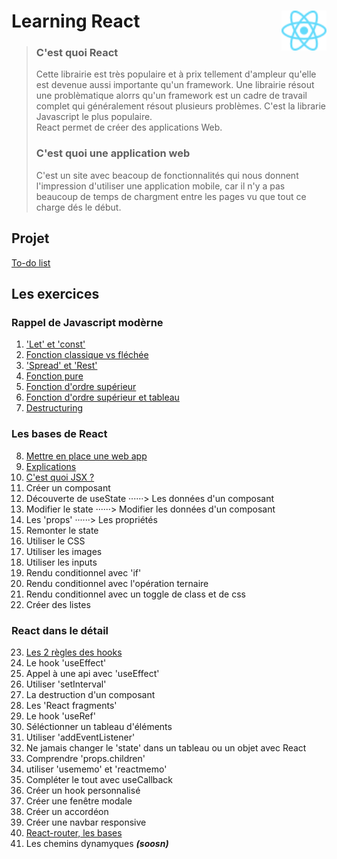 # **Learning React** <img align="right" src="src/images/React-icon.svg" alt="React" title="framework React" widht="auto" height="64px"> 
> ### C'est quoi React  
> Cette librairie est très populaire et à prix tellement d'ampleur qu'elle est devenue aussi importante qu'un framework.  Une librairie résout une problèmatique alorrs qu'un framework est un cadre de travail complet qui généralement résout plusieurs problèmes. C'est la librarie Javascript le plus populaire.  
> React permet de créer des applications Web.
>  
> ### C'est quoi une application web
> C'est un site avec beacoup de fonctionnalités qui nous donnent l'impression d'utiliser une application mobile, car il n'y a pas beaucoup de temps de chargment entre les pages vu que tout ce charge dés le début.


## **Projet**  
[To-do list](projects/toDoList "To-do list")  

## **Les exercices**

### **Rappel de Javascript modèrne**

1. ['Let' et 'const'](rappel_JS_modern/01_Let_et_const "Let et Const")  
1. [Fonction classique vs fléchée](rappel_JS_modern/02_FonctionsFléchéesFonctionsClassiques "fonction classique vs fléchée")  
1. ['Spread' et 'Rest'](rappel_JS_modern/03_Spread_Et_Rest "'Spread' et 'Rest'")  
1. [Fonction pure](rappel_JS_modern/04_fonctions_pures "Fonction pure")  
1. [Fonction d'ordre supérieur](rappel_JS_modern/05_fonctions_d_ordre_superieur "Fonction d'ordre supérieur")  
1. [Fonction d'ordre supérieur et tableau](rappel_JS_modern/06_fonctions_d_ordre_superieur_et_tableau "Fonction d'ordre supérieur")  
1. [Destructuring](rappel_JS_modern/07_destructuring "Destructuring")  

### **Les bases de React**  

8. [Mettre en place une web app](bases_react/01_set_up_a_web_app "Mettre en place une web app")  
8. [Explications](bases_react/02_explanations/Readme.md "Explications")  
8. [C'est quoi JSX ?](bases_react/03_c_est_quoi_JSX "Qu'est-ce que JSX ?")  
8.  Créer un composant  
8. Découverte de useState ······> Les données d'un composant  
8. Modifier le state ······> Modifier les données d'un composant  
8. Les 'props' ······> Les propriétés  
8. Remonter le state  
8. Utiliser le CSS  
8. Utiliser les images  
8. Utiliser les inputs  
8. Rendu conditionnel avec 'if'  
8. Rendu conditionnel avec l'opération ternaire  
8. Rendu conditionnel avec un toggle de class et de css
8. Créer des listes

### **React dans le détail**

23. [Les 2 règles des hooks](React_detail/24_règlesDesHooks/readme.md "Les règles des hooks")
23. Le hook 'useEffect'  
23. Appel à une api avec 'useEffect'  
23. Utiliser 'setInterval'  
23. La destruction d'un composant  
23. Les 'React fragments'  
23. Le hook 'useRef'  
23. Séléctionner un tableau d'éléments  
23. Utiliser 'addEventListener'  
23. Ne jamais changer le 'state' dans un tableau ou un objet avec React  
23. Comprendre 'props.children'  
23. utiliser 'usememo' et 'reactmemo'  
23. Compléter le tout avec useCallback  
23. Créer un hook personnalisé  
23. Créer une fenêtre modale  
23. Créer un accordéon  
23. Créer une navbar responsive  
23. [React-router, les bases](React_detail\react-advanced\react-router\readme.md "Bases de React-router") 
23. Les chemins dynamyques **_(soosn)_**  